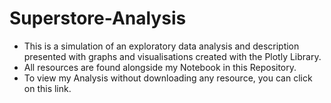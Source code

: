 # Superstore-Analysis
* This is a simulation of an exploratory data analysis and description presented with graphs and visualisations created with the Plotly Library.
* All resources are found alongside my Notebook in this Repository.
* To view my Analysis without downloading any resource, you can click on this link.
